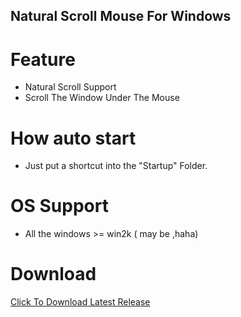 Natural Scroll Mouse For Windows
---

# Feature
- Natural Scroll Support 
- Scroll The Window Under The Mouse

# How auto start
- Just put a shortcut into the "Startup" Folder.

# OS Support
- All the windows >= win2k ( may be ,haha)

# Download
[Click To Download Latest Release](https://github.com/everettjf/NatrualScrollMouseForWindows/blob/master/ready2use/NatureMouse.zip?raw=true)
